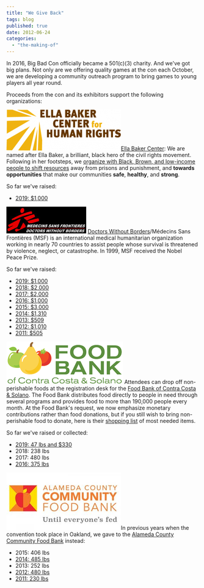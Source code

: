 ```yaml
---
title: "We Give Back"
tags: blog
published: true
date: 2012-06-24
categories: 
  - "the-making-of"
---
```


In 2016, Big Bad Con officially became a 501(c)(3) charity. And we've got big plans. Not only are we offering quality games at the con each October, we are developing a community outreach program to bring games to young players all year round.

Proceeds from the con and its exhibitors support the following organizations:

[![](/images/EBC_Logo-300x107.png)](https://ellabakercenter.org/)[Ella Baker Center](https://ellabakercenter.org/): We are named after Ella Baker, a brilliant, black hero of the civil rights movement. Following in her footsteps, we [organize with Black, Brown, and low-income people to shift resources](https://ellabakercenter.org/member?language=en) away from prisons and punishment, and **towards opportunities** that make our communities **safe**, **healthy**, and **strong**.

So far we've raised:

- [2019: $1,000](https://www.bigbadcon.com/2019-ella-baker-center-donation/)

[![Doctors Without Borders](/images/msf-logo-header.jpg "Doctors Without Borders")](http://www.doctorswithoutborders.org) [Doctors Without Borders](http://www.doctorswithoutborders.org/)/Médecins Sans Frontières (MSF) is an international medical humanitarian organization working in nearly 70 countries to assist people whose survival is threatened by violence, neglect, or catastrophe. In 1999, MSF received the Nobel Peace Prize.

So far we've raised:

- [2019: $1,000](https://www.bigbadcon.com/2019-doctors-without-borders-donation/)
- [2018: $2,000](https://www.bigbadcon.com/2017-doctors-without-borders-contribution/)
- [2017: $2,000](https://www.bigbadcon.com/2017-doctors-without-borders-contribution/)
- [2016: $1,000](https://www.bigbadcon.com/2016-doctors-without-borders-contribution/)
- [2015: $3,000](https://www.bigbadcon.com/2015-more-good-than-weve-ever-done-before/)
- [2014: $1,310](https://www.bigbadcon.com/big-bad-con-2014-contributions/)
- [2013: $509](https://www.bigbadcon.com/big-bad-doctors/)
- [2012: $1,010](https://www.bigbadcon.com/giving-twice-as-much-at-big-bad-con-2011/)
- [2011: $505](https://www.bigbadcon.com/doing-good/)

[![Food Bank of Contra Costa Country and Solano](/images/FBCCS-Logo-sm.png)](https://www.foodbankccs.org) Attendees can drop off non-perishable foods at the registration desk for the [Food Bank of Contra Costa & Solano](https://www.foodbankccs.org). The Food Bank distributes food directly to people in need through several programs and provides food to more than 190,000 people every month. At the Food Bank's request, we now emphasize monetary contributions rather than food donations, but if you still wish to bring non-perishable food to donate, here is their [shopping list](/images/Food-Drive-Shopping-List.pdf) of most needed items.

So far we've raised or collected:

- [2019: 47 lbs and $330](https://www.bigbadcon.com/2019-feeding-america-donation/)
- 2018: 238 lbs
- 2017: 480 lbs
- [2016: 375 lbs](https://www.bigbadcon.com/375-pounds/)

[![](/images/https___cdn.evbuc_.com_images_46593185_26672553001_1_original-300x150.jpg)](https://www.accfb.org/)In previous years when the convention took place in Oakland, we gave to the [Alameda County Community Food Bank](https://www.accfb.org/) instead:

- 2015: 406 lbs
- [2014: 485 lbs](https://www.bigbadcon.com/2015-alameda-county-community-food-back-contributions/)
- 2013: 252 lbs
- [2012: 480 lbs](https://www.bigbadcon.com/480-pounds-of-goodness/)
- [2011: 230 lbs](https://www.bigbadcon.com/doing-good/)
